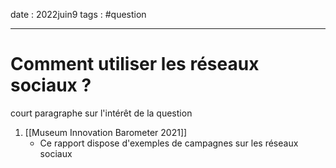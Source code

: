 date : 2022juin9
tags : #question

---------
# Comment utiliser les réseaux sociaux ?

court paragraphe sur l'intérêt de la question


1. [[Museum Innovation Barometer 2021]]
	- Ce rapport dispose d'exemples de campagnes sur les réseaux sociaux 
